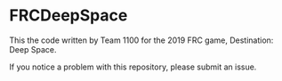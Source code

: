 # FRCDeepSpace
This the code written by Team 1100 for the 2019 FRC game, Destination: Deep Space.

If you notice a problem with this repository, please submit an issue.